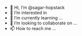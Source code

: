 - 👋 Hi, I’m @sagar-hopstack
- 👀 I’m interested in 
- 🌱 I’m currently learning ...
- 💞️ I’m looking to collaborate on ...
- 📫 How to reach me ...

<!---
sagar-hopstack/sagar-hopstack is a ✨ special ✨ repository because its `README.md` (this file) appears on your GitHub profile.
You can click the Preview link to take a look at your changes.
--->
